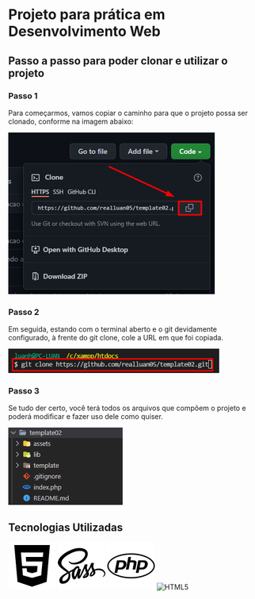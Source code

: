 # Projeto para prática em Desenvolvimento Web

## Passo a passo para poder clonar e utilizar o projeto

### Passo 1

Para começarmos, vamos copiar o caminho para que o projeto possa ser clonado, conforme na imagem abaixo:

![Passo 1](https://github.com/realluan05/template02/blob/main/assets/images/readme/passo1.png)

### Passo 2

Em seguida, estando com o terminal aberto e o git devidamente configurado, à frente do git clone, cole a URL em que foi copiada.

![Passo 2](https://github.com/realluan05/template02/blob/main/assets/images/readme/passo2.png)

### Passo 3

Se tudo der certo, você terá todos os arquivos que compõem o projeto e poderá modificar e fazer uso dele como quiser.

![Passo 3](https://github.com/realluan05/template02/blob/main/assets/images/readme/passo3.png)


## Tecnologias Utilizadas

![HTML5](https://github.com/realluan05/template02/blob/main/assets/images/readme/icon-html5.svg)
![SASS](https://github.com/realluan05/template02/blob/main/assets/images/readme/icon-sass.svg)
![PHP](https://github.com/realluan05/template02/blob/main/assets/images/readme/icon-php.svg)
![HTML5](https://github.com/realluan05/template02/blob/main/assets/images/readme/icon-query48.png)
